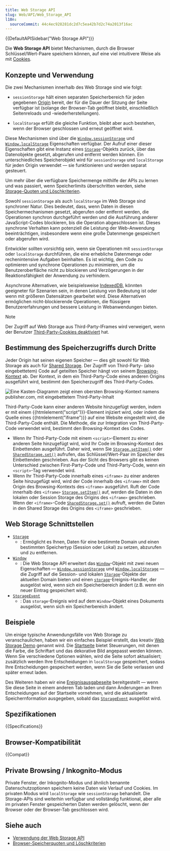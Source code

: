```yaml
---
title: Web Storage API
slug: Web/API/Web_Storage_API
l10n:
  sourceCommit: 44c4ec928281dc2d7c5ea42b7d2c74a2013f16ac
---
```


{{DefaultAPISidebar("Web Storage API")}}

Die **Web Storage API** bietet Mechanismen, durch die Browser Schlüssel/Wert-Paare speichern können, auf eine viel intuitivere Weise als mit [Cookies](/de/docs/Glossary/cookie).

## Konzepte und Verwendung

Die zwei Mechanismen innerhalb des Web Storage sind wie folgt:

- `sessionStorage` hält einen separaten Speicherbereich für jeden gegebenen [Origin](/de/docs/Glossary/origin) bereit, der für die Dauer der Sitzung der Seite verfügbar ist (solange der Browser-Tab geöffnet bleibt, einschließlich Seitenreloads und -wiederherstellungen).

- `localStorage` erfüllt die gleiche Funktion, bleibt aber auch bestehen, wenn der Browser geschlossen und erneut geöffnet wird.

Diese Mechanismen sind über die [`Window.sessionStorage`](/de/docs/Web/API/Window/sessionStorage) und [`Window.localStorage`](/de/docs/Web/API/Window/localStorage) Eigenschaften verfügbar. Der Aufruf einer dieser Eigenschaften gibt eine Instanz eines [`Storage`](/de/docs/Web/API/Storage)-Objekts zurück, über das Datenobjekte gesetzt, abgerufen und entfernt werden können. Ein unterschiedliches Speicherobjekt wird für `sessionStorage` und `localStorage` für jeden Origin verwendet — sie funktionieren und werden separat gesteuert.

Um mehr über die verfügbare Speichermenge mithilfe der APIs zu lernen und was passiert, wenn Speicherlimits überschritten werden, siehe [Storage-Quoten und Löschkriterien](/de/docs/Web/API/Storage_API/Storage_quotas_and_eviction_criteria).

Sowohl `sessionStorage` als auch `localStorage` im Web Storage sind synchroner Natur. Dies bedeutet, dass, wenn Daten in diesen Speichermechanismen gesetzt, abgerufen oder entfernt werden, die Operationen synchron durchgeführt werden und die Ausführung anderer JavaScript-Codes blockieren, bis die Operation abgeschlossen ist. Dieses synchrone Verhalten kann potenziell die Leistung der Web-Anwendung beeinträchtigen, insbesondere wenn eine große Datenmenge gespeichert oder abgerufen wird.

Entwickler sollten vorsichtig sein, wenn sie Operationen mit `sessionStorage` oder `localStorage` durchführen, die eine erhebliche Datenmenge oder rechenintensive Aufgaben beinhalten. Es ist wichtig, den Code zu optimieren und synchrone Operationen zu minimieren, um die Benutzeroberfläche nicht zu blockieren und Verzögerungen in der Reaktionsfähigkeit der Anwendung zu verhindern.

Asynchrone Alternativen, wie beispielsweise [IndexedDB](/de/docs/Web/API/IndexedDB_API), könnten geeigneter für Szenarien sein, in denen Leistung von Bedeutung ist oder wenn mit größeren Datensätzen gearbeitet wird. Diese Alternativen ermöglichen nicht-blockierende Operationen, die flüssigere Benutzererfahrungen und bessere Leistung in Webanwendungen bieten.

> [!NOTE]
> Der Zugriff auf Web Storage aus Third-Party-IFrames wird verweigert, wenn der Benutzer [Third-Party-Cookies deaktiviert](https://support.mozilla.org/en-US/kb/third-party-cookies-firefox-tracking-protection) hat.

## Bestimmung des Speicherzugriffs durch Dritte

Jeder Origin hat seinen eigenen Speicher — dies gilt sowohl für Web Storage als auch für [Shared Storage](/de/docs/Web/API/Shared_Storage_API). Der Zugriff von Third-Party- (also eingebettetem) Code auf geteilten Speicher hängt von seinem [Browsing-Kontext](/de/docs/Glossary/Browsing_context) ab. Der Kontext, in dem ein Third-Party-Code eines anderen Origins ausgeführt wird, bestimmt den Speicherzugriff des Third-Party-Codes.

![Eine Kasten-Diagramm zeigt einen obersten Browsing-Kontext namens publisher.com, mit eingebettetem Third-Party-Inhalt](embedded-content.png)

Third-Party-Code kann einer anderen Website hinzugefügt werden, indem er mit einem {{htmlelement("script")}}-Element injiziert wird, oder indem die Quelle eines {{htmlelement("iframe")}} auf eine Website eingestellt wird, die Third-Party-Code enthält. Die Methode, die zur Integration von Third-Party-Code verwendet wird, bestimmt den Browsing-Kontext des Codes.

- Wenn Ihr Third-Party-Code mit einem `<script>`-Element zu einer anderen Seite hinzugefügt wird, wird Ihr Code im Browsing-Kontext des Einbettenden ausgeführt. Daher wird, wenn Sie [`Storage.setItem()`](/de/docs/Web/API/Storage/setItem) oder [`SharedStorage.set()`](/de/docs/Web/API/SharedStorage/set) aufrufen, das Schlüssel/Wert-Paar im Speicher des Einbettenden geschrieben. Aus der Sicht des Browsers gibt es keinen Unterschied zwischen First-Party-Code und Third-Party-Code, wenn ein `<script>`-Tag verwendet wird.
- Wenn Ihr Third-Party-Code innerhalb eines `<iframe>` zu einer anderen Seite hinzugefügt wird, wird der Code innerhalb des `<iframe>` mit dem Origin des Browsing-Kontexts des `<iframe>` ausgeführt. Ruft der Code innerhalb des `<iframe>` [`Storage.setItem()`](/de/docs/Web/API/Storage/setItem) auf, werden die Daten in den lokalen oder Session Storage des Origins des `<iframe>` geschrieben. Wenn der `<iframe>`-Code [`SharedStorage.set()`](/de/docs/Web/API/SharedStorage/set) aufruft, werden die Daten in den Shared Storage des Origins des `<iframe>` geschrieben.

## Web Storage Schnittstellen

- [`Storage`](/de/docs/Web/API/Storage)
  - : Ermöglicht es Ihnen, Daten für eine bestimmte Domain und einen bestimmten Speichertyp (Session oder Lokal) zu setzen, abzurufen und zu entfernen.
- [`Window`](/de/docs/Web/API/Window)
  - : Die Web Storage API erweitert das [`Window`](/de/docs/Web/API/Window)-Objekt mit zwei neuen Eigenschaften — [`Window.sessionStorage`](/de/docs/Web/API/Window/sessionStorage) und [`Window.localStorage`](/de/docs/Web/API/Window/localStorage) — die Zugriff auf die Session- und lokalen [`Storage`](/de/docs/Web/API/Storage)-Objekte der aktuellen Domain bieten und einen [`storage`](/de/docs/Web/API/Window/storage_event)-Ereignis-Handler, der ausgelöst wird, wenn sich ein Speicherbereich ändert (z.B. wenn ein neuer Eintrag gespeichert wird).
- [`StorageEvent`](/de/docs/Web/API/StorageEvent)
  - : Das `storage`-Ereignis wird auf dem `Window`-Objekt eines Dokuments ausgelöst, wenn sich ein Speicherbereich ändert.

## Beispiele

Um einige typische Anwendungsfälle von Web Storage zu veranschaulichen, haben wir ein einfaches Beispiel erstellt, das kreativ [Web Storage Demo](https://github.com/mdn/dom-examples/tree/main/web-storage) genannt wird. Die [Startseite](https://mdn.github.io/dom-examples/web-storage/) bietet Steuerungen, mit denen die Farbe, die Schriftart und das dekorative Bild angepasst werden können. Wenn Sie verschiedene Optionen wählen, wird die Seite sofort aktualisiert; zusätzlich werden Ihre Entscheidungen in `localStorage` gespeichert, sodass Ihre Entscheidungen gespeichert werden, wenn Sie die Seite verlassen und später erneut laden.

Des Weiteren haben wir eine [Ereignisausgabeseite](https://mdn.github.io/dom-examples/web-storage/event.html) bereitgestellt — wenn Sie diese Seite in einem anderen Tab laden und dann Änderungen an Ihren Entscheidungen auf der Startseite vornehmen, wird die aktualisierte Speichernformation ausgegeben, sobald das [`StorageEvent`](/de/docs/Web/API/StorageEvent) ausgelöst wird.

## Spezifikationen

{{Specifications}}

## Browser-Kompatibilität

{{Compat}}

## Private Browsing / Inkognito-Modus

Private Fenster, der Inkognito-Modus und ähnlich benannte Datenschutzoptionen speichern keine Daten wie Verlauf und Cookies. Im privaten Modus wird `localStorage` wie `sessionStorage` behandelt. Die Storage-APIs sind weiterhin verfügbar und vollständig funktional, aber alle im privaten Fenster gespeicherten Daten werden gelöscht, wenn der Browser oder der Browser-Tab geschlossen wird.

## Siehe auch

- [Verwendung der Web Storage API](/de/docs/Web/API/Web_Storage_API/Using_the_Web_Storage_API)
- [Browser-Speicherquoten und Löschkriterien](/de/docs/Web/API/Storage_API/Storage_quotas_and_eviction_criteria)
